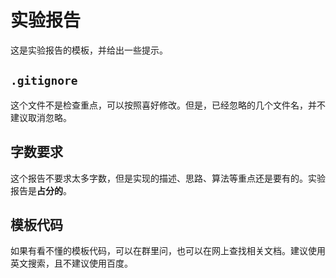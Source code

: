# 实验报告

这是实验报告的模板，并给出一些提示。

## `.gitignore`

这个文件不是检查重点，可以按照喜好修改。但是，已经忽略的几个文件名，并不建议取消忽略。

## 字数要求

这个报告不要求太多字数，但是实现的描述、思路、算法等重点还是要有的。实验报告是**占分的**。

## 模板代码

如果有看不懂的模板代码，可以在群里问，也可以在网上查找相关文档。建议使用英文搜索，且不建议使用百度。
